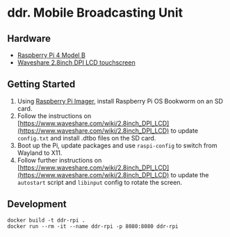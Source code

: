 # ddr. Mobile Broadcasting Unit

## Hardware

- [Raspberry Pi 4 Model B](https://www.raspberrypi.com/products/raspberry-pi-4-model-b/)
- [Waveshare 2.8inch DPI LCD touchscreen](https://www.waveshare.com/wiki/2.8inch_DPI_LCD#Rotation_.28Working_with_Raspberry_Pi.29)

## Getting Started

1. Using [Raspberry Pi Imager](https://www.raspberrypi.com/software/), install Raspberry Pi OS Bookworm on an SD card.
2. Follow the instructions on [https://www.waveshare.com/wiki/2.8inch_DPI_LCD](https://www.waveshare.com/wiki/2.8inch_DPI_LCD) to update `config.txt` and install .dtbo files on the SD card.
3. Boot up the Pi, update packages and use `raspi-config` to switch from Wayland to X11.
4. Follow further instructions on [https://www.waveshare.com/wiki/2.8inch_DPI_LCD](https://www.waveshare.com/wiki/2.8inch_DPI_LCD) to update the `autostart` script and `libinput` config to rotate the screen.

## Development

```
docker build -t ddr-rpi .
docker run --rm -it --name ddr-rpi -p 8080:8080 ddr-rpi
```
